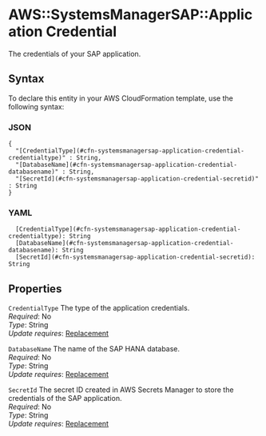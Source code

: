 # AWS::SystemsManagerSAP::Application Credential<a name="aws-properties-systemsmanagersap-application-credential"></a>

The credentials of your SAP application\.

## Syntax<a name="aws-properties-systemsmanagersap-application-credential-syntax"></a>

To declare this entity in your AWS CloudFormation template, use the following syntax:

### JSON<a name="aws-properties-systemsmanagersap-application-credential-syntax.json"></a>

```
{
  "[CredentialType](#cfn-systemsmanagersap-application-credential-credentialtype)" : String,
  "[DatabaseName](#cfn-systemsmanagersap-application-credential-databasename)" : String,
  "[SecretId](#cfn-systemsmanagersap-application-credential-secretid)" : String
}
```

### YAML<a name="aws-properties-systemsmanagersap-application-credential-syntax.yaml"></a>

```
  [CredentialType](#cfn-systemsmanagersap-application-credential-credentialtype): String
  [DatabaseName](#cfn-systemsmanagersap-application-credential-databasename): String
  [SecretId](#cfn-systemsmanagersap-application-credential-secretid): String
```

## Properties<a name="aws-properties-systemsmanagersap-application-credential-properties"></a>

`CredentialType` <a name="cfn-systemsmanagersap-application-credential-credentialtype"></a>
The type of the application credentials\.  
_Required_: No  
_Type_: String  
_Update requires_: [Replacement](https://docs.aws.amazon.com/AWSCloudFormation/latest/UserGuide/using-cfn-updating-stacks-update-behaviors.html#update-replacement)

`DatabaseName` <a name="cfn-systemsmanagersap-application-credential-databasename"></a>
The name of the SAP HANA database\.  
_Required_: No  
_Type_: String  
_Update requires_: [Replacement](https://docs.aws.amazon.com/AWSCloudFormation/latest/UserGuide/using-cfn-updating-stacks-update-behaviors.html#update-replacement)

`SecretId` <a name="cfn-systemsmanagersap-application-credential-secretid"></a>
The secret ID created in AWS Secrets Manager to store the credentials of the SAP application\.  
_Required_: No  
_Type_: String  
_Update requires_: [Replacement](https://docs.aws.amazon.com/AWSCloudFormation/latest/UserGuide/using-cfn-updating-stacks-update-behaviors.html#update-replacement)
